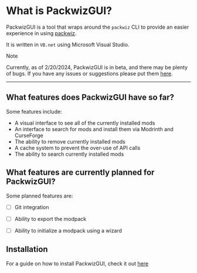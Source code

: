 # What is PackwizGUI?
PackwizGUI is a tool that wraps around the `packwiz` CLI to provide an easier experience in using [packwiz](https://packwiz.infra.link/). 

It is written in `VB.net` using Microsoft Visual Studio.

> [!note]
> Currently, as of 2/20/2024, PackwizGUI is in beta, and there may be plenty of bugs. If you have any issues or suggestions please put them [here](https://github.com/RAMENtheNOODLES/PackwizGUI/issues).

---

## What features does PackwizGUI have so far?
Some features include:
- A visual interface to see all of the currently installed mods
- An interface to search for mods and install them via Modrinth and CurseForge
- The ability to remove currently installed mods
- A cache system to prevent the over-use of API calls
- The ability to search currently installed mods

## What features are currently planned for PackwizGUI?
Some planned features are:
- [ ] Git integration
- [ ] Ability to export the modpack
- [ ] Ability to initialize a modpack using a wizard


## Installation
For a guide on how to install PackwizGUI, check it out [here](packwiz.cookiejar499.me/install/)
